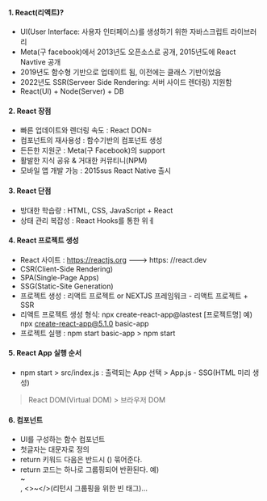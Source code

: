 #### 1. React(리액트)?
- UI(User Interface: 사용자 인터페이스)를 생성하기 위한 자바스크립트 라이브러리
- Meta(구 facebook)에서 2013년도 오픈소스로 공개, 2015년도에 React Navtive 공개
- 2019년도 함수형 기반으로 업데이트 됨, 이전에는 클래스 기반이었음
- 2022년도 SSR(Serveer Side Rendering: 서버 사이드 렌더링) 지원함
- React(UI) + Node(Server) + DB

#### 2. React 장점
- 빠른 업데이트와 렌더링 속도 : React DON=
- 컴포넌트의 재사용성 : 함수기반의 컴포넌트 생성
- 든든한 지원군 : Meta(구 Facebook)의 support
- 활발한 지식 공유 & 거대한 커뮤티니(NPM)
- 모바일 앱 개발 가능 : 2015sus React Native 출시

#### 3. React 단점
- 방대한 학습량 : HTML, CSS, JavaScript + React
- 상태 관리 복잡성 : React Hooks를 통한 위ㅔ

#### 4. React 프로젝트 생성
- React 사이트 : https://reactjs.org ---> https: //react.dev
- CSR(Client-Side Rendering)
- SPA(Single-Page Apps)
- SSG(Static-Site Generation)
- 프로젝트 생성 : 리액트 프로젝트 or NEXTJS 프레임워크 - 리액트 프로젝트 + SSR
- 리액트 프로젝트 생성
형식: npx create-react-app@lastest [프로젝트명]
예) npx create-react-app@5.1.0 basic-app
- 프로젝트 실행 : npm start
basic-app > npm start

#### 5. React App 실행 순서
- npm start > src/index.js : 출력되는 App 선택 > App.js - SSG(HTML 미리 생성)
 > React DOM(Virtual DOM) > 브라우저 DOM

#### 6. 컴포넌트
- UI를 구성하는 함수 컴포넌트
- 첫글자는 대문자로 정의
- return 키워드 다음은 반드시 () 묶어준다.
- return 코드는 하나로 그룹핑되어 반환된다.
  예) <div>~</div>, <>~</>(리턴시 그룹핑을 위한 빈 태그)...

